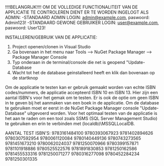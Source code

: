 !!!!BELANGRIJK!!!!
OM DE VOLLEDIGE FUNCTIONALITEIT VAN DE APPLICATIE TE CONTROLEREN DIENT ER TE WORDEN INGELOGT ALS ADMIN:
-STANDAARD ADMIN LOGIN: admin@example.com, paswoord: Admin123!
-STANDAARD GEWONE GEBRUIKER LOGIN: user@example.com, paswoord: User123!

INSTALLEREN/GEBRUIK VAN DE APPLICATIE:
1) Project openen/clonen in Visual Studio
2) Ga bovenaan in het menu naar Tools --> NuGet Package Manager --> Package Manager Console
3) Typ onderaan in de terminal/console die net is geopend "Update-Database
4) Wacht tot het de database geinstalleerd heeft en klik dan bovenaan op de startknop

Om de applicatie te testen kan er gebruik gemaakt worden van echte ISBN codes/nummers, de applicatie accepteerd ISBN 10 en ISBN 13. Hier zijn een aantal ISBN's voor het gemak om te testen. Er is ook de optie om geen ISBN in te geven bij het aanmaken van een boek in de applicatie. Om de database te gebruiken moet er eerst in de NuGet Package Manager console "Update-Database" uitgevoerd worden. Voor het optimaal testen van de applicatie is het aan te raden om een tool zoals SSMS (SQL Server Management Studio) te gebruiken en erin te verbinden met (localdb)\MSSQLLocalDB.

AANTAL TEST ISBN'S:
9783161484100 9780393067923 9781402894626 9780307592954 9780061120084 9780140449136 9780743273565 9781451673210 9780062024037 9781250070966 9780399157871 9781101918886 9780525522576 9781891830853 9781250162586 9781455533316 9781250071277 9780316277098 9780452284234 9781250301335
